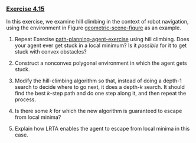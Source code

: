 ### [Exercise 4.15](#path-planning-hc-exercise)
In this exercise, we examine hill climbing
in the context of robot navigation, using the environment in
Figure [geometric-scene-figure](#/) as an example.

1.  Repeat Exercise [path-planning-agent-exercise](#/) using
    hill climbing. Does your agent ever get stuck in a local minimum? Is
    it *possible* for it to get stuck with convex
    obstacles?

2.  Construct a nonconvex polygonal environment in which the agent
    gets stuck.

3.  Modify the hill-climbing algorithm so that, instead of doing a
    depth-1 search to decide where to go next, it does a
    depth-$k$ search. It should find the best $k$-step path and do one
    step along it, and then repeat the process.

4.  Is there some $k$ for which the new algorithm is guaranteed to
    escape from local minima?

5.  Explain how LRTA enables the agent to escape from local minima in
    this case.
